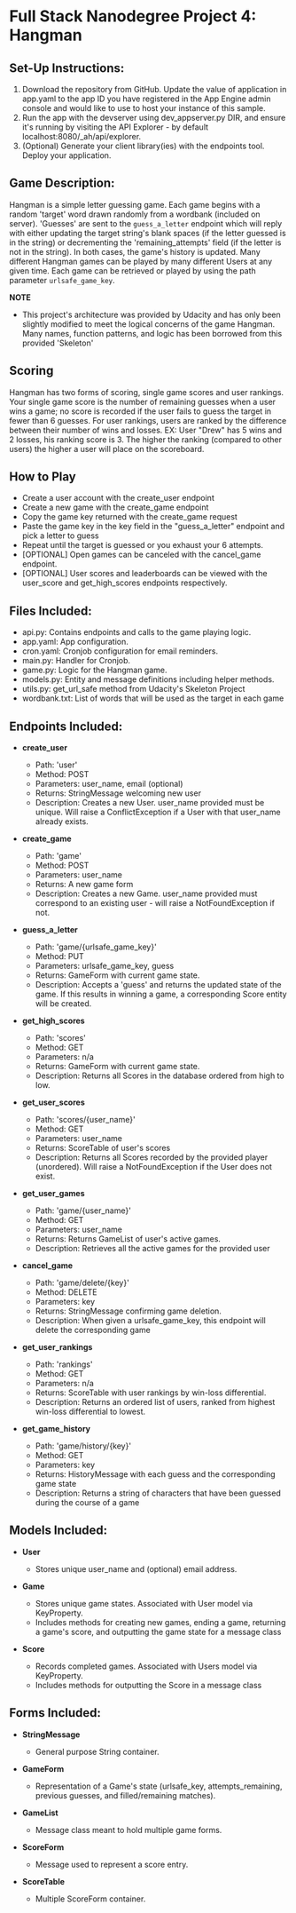 # Full Stack Nanodegree Project 4: Hangman

## Set-Up Instructions:

1. Download the repository from GitHub. Update the value of application in app.yaml to the app ID you have registered in the App Engine admin console and would like to use to host your instance of this sample.
2. Run the app with the devserver using dev_appserver.py DIR, and ensure it's running by visiting the API Explorer - by default localhost:8080/_ah/api/explorer.
3. (Optional) Generate your client library(ies) with the endpoints tool. Deploy your application.

## Game Description:

Hangman is a simple letter guessing game. Each game begins with a random 'target' word drawn randomly from a wordbank (included on server). 'Guesses' are sent to the `guess_a_letter` endpoint which will reply with either updating the target string's blank spaces (if the letter guessed is in the string) or decrementing the 'remaining_attempts' field (if the letter is not in the string). In both cases, the game's history is updated. Many different Hangman games can be played by many different Users at any given time. Each game can be retrieved or played by using the path parameter `urlsafe_game_key`.

**NOTE**

- This project's architecture was provided by Udacity and has only been slightly modified to meet the logical concerns of the game Hangman. Many names, function patterns, and logic has been borrowed from this provided 'Skeleton'

## Scoring

Hangman has two forms of scoring, single game scores and user rankings. Your  single game score is the number of remaining guesses when a user wins a game; no score is recorded if the user fails to guess the target in fewer than 6 guesses. For user rankings, users are ranked by the difference between their number of wins and losses. EX: User "Drew" has 5 wins and 2 losses, his ranking score is 3. The higher the ranking (compared to other users) the higher a user will place on the scoreboard.

## How to Play
- Create a user account with the create_user endpoint
- Create a new game with the create_game endpoint
- Copy the game key returned with the create_game request
- Paste the game key in the key field in the "guess_a_letter" endpoint and pick a letter to guess
- Repeat until the target is guessed or you exhaust your 6 attempts.
- [OPTIONAL] Open games can be canceled with the cancel_game endpoint.
- [OPTIONAL] User scores and leaderboards can be viewed with the user_score and get_high_scores endpoints respectively.

## Files Included:

- api.py: Contains endpoints and calls to the game playing logic.
- app.yaml: App configuration.
- cron.yaml: Cronjob configuration for email reminders.
- main.py: Handler for Cronjob.
- game.py: Logic for the Hangman game.
- models.py: Entity and message definitions including helper methods.
- utils.py: get_url_safe method from Udacity's Skeleton Project
- wordbank.txt: List of words that will be used as the target in each game

## Endpoints Included:

- **create_user**
  - Path: 'user'
  - Method: POST
  - Parameters: user_name, email (optional)
  - Returns: StringMessage welcoming new user
  - Description: Creates a new User. user_name provided must be unique. Will raise a ConflictException if a User with that user_name already exists.

- **create_game**
  - Path: 'game'
  - Method: POST
  - Parameters: user_name
  - Returns: A new game form
  - Description: Creates a new Game. user_name provided must correspond to an existing user - will raise a NotFoundException if not.

- **guess_a_letter**
  - Path: 'game/{urlsafe_game_key}'
  - Method: PUT
  - Parameters: urlsafe_game_key, guess
  - Returns: GameForm with current game state.
  - Description: Accepts a 'guess' and returns the updated state of the game. If this results in winning a game, a corresponding Score entity will be created.

- **get_high_scores**
  - Path: 'scores'
  - Method: GET
  - Parameters: n/a
  - Returns: GameForm with current game state.
  - Description: Returns all Scores in the database ordered from high to low.

- **get_user_scores**
  - Path: 'scores/{user_name}'
  - Method: GET
  - Parameters: user_name
  - Returns: ScoreTable of user's scores
  - Description: Returns all Scores recorded by the provided player (unordered). Will raise a NotFoundException if the User does not exist.

- **get_user_games**
  - Path: 'game/{user_name}'
  - Method: GET
  - Parameters: user_name
  - Returns: Returns GameList of user's active games.
  - Description: Retrieves all the active games for the provided user

- **cancel_game**
  - Path: 'game/delete/{key}'
  - Method: DELETE
  - Parameters: key
  - Returns: StringMessage confirming game deletion.
  - Description: When given a urlsafe_game_key, this endpoint will delete the corresponding game

- **get_user_rankings**
  - Path: 'rankings'
  - Method: GET
  - Parameters: n/a
  - Returns: ScoreTable with user rankings by win-loss differential.
  - Description: Returns an ordered list of users, ranked from highest win-loss differential to lowest.

- **get_game_history**
  - Path: 'game/history/{key}'
  - Method: GET
  - Parameters: key
  - Returns: HistoryMessage with each guess and the corresponding game state
  - Description: Returns a string of characters that have been guessed during the course of a game

## Models Included:

- **User**

  - Stores unique user_name and (optional) email address.

- **Game**

  - Stores unique game states. Associated with User model via KeyProperty.
  - Includes methods for creating new games, ending a game, returning a game's score, and outputting the game state for a message class

- **Score**

  - Records completed games. Associated with Users model via KeyProperty.
  - Includes methods for outputting the Score in a message class

## Forms Included:

- **StringMessage**

  - General purpose String container.

- **GameForm**

  - Representation of a Game's state (urlsafe_key, attempts_remaining, previous guesses, and filled/remaining matches).

- **GameList**

  - Message class meant to hold multiple game forms.

- **ScoreForm**

  - Message used to represent a score entry.

- **ScoreTable**

  - Multiple ScoreForm container.
